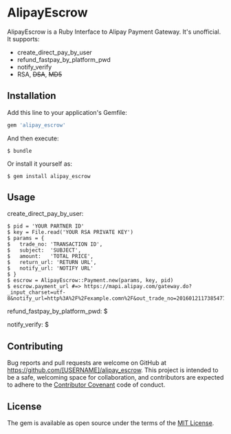 # AlipayEscrow

AlipayEscrow is a Ruby Interface to Alipay Payment Gateway. It's unofficial. It supports:

* create_direct_pay_by_user
* refund_fastpay_by_platform_pwd
* notify_verify
* RSA, ~~DSA~~, ~~MD5~~

## Installation

Add this line to your application's Gemfile:

```ruby
gem 'alipay_escrow'
```

And then execute:

    $ bundle

Or install it yourself as:

    $ gem install alipay_escrow

## Usage

create_direct_pay_by_user:

    $ pid = 'YOUR PARTNER ID'
    $ key = File.read('YOUR RSA PRIVATE KEY')
    $ params = {
    $   trade_no: 'TRANSACTION ID',
    $   subject:  'SUBJECT',
    $   amount:   'TOTAL PRICE',
    $   return_url: 'RETURN URL',
    $   notify_url: 'NOTIFY URL'
    $ }
    $ escrow = AlipayEscrow::Payment.new(params, key, pid)
    $ escrow.payment_url #=> https://mapi.alipay.com/gateway.do?_input_charset=utf-8&notify_url=http%3A%2F%2Fexample.comn%2F&out_trade_no=20160121173854779843000&partner=...&payment_type=1&return_url=https%3A%2F%2Fexample.com%2Falipay%2Fasync_notify&seller_id=...&service=create_direct_pay_by_user&sign=...%3D&sign_type=RSA&subject=iPhone6S&total_fee=2900

refund_fastpay_by_platform_pwd:
    $

notify_verify:
    $

## Contributing

Bug reports and pull requests are welcome on GitHub at https://github.com/[USERNAME]/alipay_escrow. This project is intended to be a safe, welcoming space for collaboration, and contributors are expected to adhere to the [Contributor Covenant](contributor-covenant.org) code of conduct.


## License

The gem is available as open source under the terms of the [MIT License](http://opensource.org/licenses/MIT).
